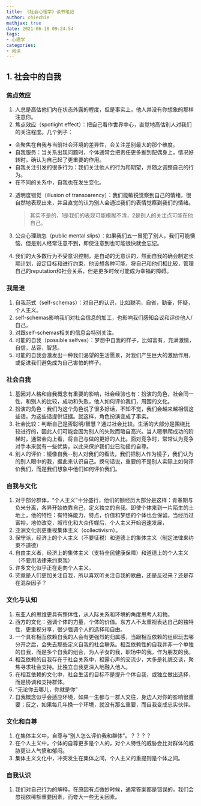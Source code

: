 ```yaml
---
title: 《社会心理学》读书笔记
author: chiechie
mathjax: true
date: 2021-06-18 09:24:54
tags:
- 心理学
categories:
- 阅读
---
```



## 1. 社会中的自我

### 焦点效应

1. 人总是高估他们内在状态外露的程度，但是事实上，他人并没有你想象的那样注意你。
1. 焦点效应（spotlight effect）：把自己看作世界中心，直觉地高估别人对我们的关注程度。几个例子：

- 会聚焦在自我与当前社会环境的差异性，会关注差别最大的那个维度。
- 自我服务：当关系出现问题时，个体通常会把责任更多推到配偶身上，情况好转时，确认为自己起了更重要的作用。
- 自我关注引发的很多行为：我们关注他人的行为和期望，并随之调整自己的行为。
- 在不同的关系中，自我也在发生变化。

2. 透明度错觉（illusion of transoarency）：我们能敏锐觉察到自己的情绪，很自然地表现出来，并且直觉的认为别人会通过我们的表情觉察到我们的情绪。

	> 其实不是的，1是我们的表现可能模糊不清，2是别人的关注点可能在他自己。
3. 公众心理疏忽（public mental slips）：如果我们五一冒犯了别人，我们可能懊恼，但是别人经常注意不到，即使注意到也可能很快就会忘记。
4. 我们的大多数行为不受意识控制，是自动的无意识的，然而自我的确会制定长期计划，设定目标和进行约束，他设想各种可能，将自己和他们相比较，管理自己的reputation和社会关系，但是更多时候可能成为幸福的障碍。

### 我是谁

1. 自我范式（self-schemas）：对自己的认识，比如聪明，自省，勤奋，怀疑，个人主义。
2. self-schemas影响我们对社会信息的加工，也影响我们感知会议和评价他人/自己。
3. 对跟self-schemas相关的信息会特别关注。
4. 可能的自我（possible selfves）：梦想中自我的样子，比如富有，充满激情，自信，丛容，智慧。
5. 可能的自我会激发出一种我们渴望的生活愿景，对我们产生巨大的激励作用，或促进我们避免成为自己害怕的样子。


### 社会自我

1. 基因对人格和自我概念有重要的影响，社会经验也有：扮演的角色，社会同一性，和别人的比较，成功和失败，他人如何评价我们，周围的文化。
2. 扮演的角色：我们为这个角色说了很多好话，不知不觉，我们会越来越相信这些话，为这些话提供证据。就这样，角色扮演变成了事实。
3. 社会比较：判断自己是否聪明/智慧？通过社会比较。生活的大部分是围绕比较进行的，因此人们可能会因为别人的失败而暗自高兴。当人嗯攀爬成功的阶梯时，通常会向上看，将自己与做的更好的人比。面对竞争时，常常认为竞争对手本来就有一些优势，以此来保护我们业已动摇的自尊。
4. 别人的评价：镜像自我--别人对我们的看法，我们把别人作为镜子，我们认为的别人眼中的我，据此来认识自己。换句话说，重要的不是别人实际上如何评价我们，而是我们想象中他们如何评价我们。

### 自我与文化

1. 对于部分群体，“个人主义”十分盛行，他们的额经历大部分是这样：青春期与负米分离，各异开始依靠自己，定义独立的自我。即使个体来到一片陌生的土地上，他的特性：有特殊能力，特点，价值和梦想的个体也会保留。当经历过富裕，地位改变，城市化和大众传媒后，个人主义开始迅速发展，
2. 亚洲文化则更重视集体主义（collectivism）。
3. 保守派，经济上的个人主义（不要征税）和道德上的集体主义（制定法律来约束不道德）
4. 自由主义者，经济上的集体主义（支持全民健康保障）和道德上的个人主义（不要用法律来约束我）
5. 许多文化似乎正在走向个人主义。
6. 究竟是人们更加关注自我，所以喜欢听关注自我的歌曲，还是反过来？还是存在混杂因子？

### 文化与认知

1. 东亚人的思维更具有整体性，从人际关系和环境的角度思考人和物。
2. 西方的文化：强调个体的力量，个体的价值。东方人不太重视表达自己的独特性，更重视分享，很少强调个人的选择和自由。
3. 一个具有相互依赖自我的人会有更强烈的归属感，当跟相互依赖的组织玩去哪分开之后，会失去那些定义自我的社会联系。相互依赖性的自我并非一个单独的自我，而是多个自我的组合，为人子女的我，职场中的我，作为朋友的我。
4. 相互依赖的自我存在于社会关系中，袒露心声的交流少，大多是礼貌交谈，聚焦寻求社会支持。比独立自我更深入地融入他人。
5. 在相互依赖的文化中，社会生活的目标不是提升个体自我，或独立做出选择，而是协调和支持群体。
6. “无论你去哪儿，你就是你”
7. 自我概念似乎会适应环境，如果一生都与一群人交往，身边人对你的影响很重要；反之，如果每几年换一个环境，就没有那么重要，而自我变成忠实伙伴。


### 文化和自尊

1. 在集体主义中，自尊与“别人怎么评价我和群体”。？？？？
2. 在个人主义中，个体的自尊更多是个人的，对个人特性的威胁会比对群体的威胁更让人气愤和郁闷。
3. 集体主义文化中，冲突发生在集体之间，个人主义的重提则是个体之间。

### 自我认识
1. 我们对自己行为的解释，在原因有点微妙时候，通常答案都是错误的，我们会忽视依稀额重要因素，而夸大一些无关因素。




